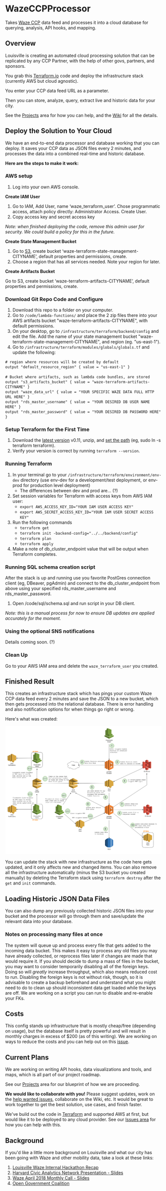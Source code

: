 # WazeCCPProcessor

Takes [Waze CCP](https://www.waze.com/ccp) data feed and processes it into a cloud database for querying, analysis, API hooks, and mapping.

## Overview

Louisville is creating an automated cloud processing solution that can be replicated by any CCP Partner, with the help of other govs, partners, and sponsors.

You grab this [Terraform.io](http://www.terraform.io) code and deploy the infrastructure stack (currently AWS but cloud agnostic).

You enter your CCP data feed URL as a parameter.

Then you can store, analyze, query, extract live and historic data for your city.

See the [Projects](https://github.com/LouisvilleMetro/WazeCCPProcessor/projects) area for how you can help, and the [Wiki](https://github.com/LouisvilleMetro/WazeCCPProcessor/wiki) for all the details.

## Deploy the Solution to Your Cloud

We have an end-to-end data processor and database working that you can deploy.  It saves your CCP data as JSON files every 2 minutes, and processes the data into a combined real-time and historic database.

**Here are the steps to make it work:**

### AWS setup

1. Log into your own AWS console.

**Create IAM User**
1. Go to IAM, Add User, name ‘waze_terraform_user’. Chose programmatic access, attach policy directly: Administrator Access. Create User.
2. Copy access key and secret access key

*Note: when finished deploying the code, remove this admin user for security. We could build a policy for this in the future.*

**Create State Management Bucket**

1. Go to [S3](https://s3.console.aws.amazon.com/s3/home), create bucket ‘waze-terraform-state-management-CITYNAME’, default properties and permissions, create.
2. Choose a region that has all services needed. Note your region for later.

**Create Artifacts Bucket**

Go to S3, create bucket ‘waze-terraform-artifacts-CITYNAME’, default properties and permissions, create.

### Download Git Repo Code and Configure

1. Download this repo to a folder on your computer.
1. Go to `/code/lambda-functions/` and place the 2 zip files there into your AWS artifacts bucket "waze-terraform-artifacts-CITYNAME", with default permissions.
1. On your desktop, go to `/infrastructure/terraform/backend/config` and edit the file.  Add the name of your state management bucket "waze-terraform-state-management-CITYNAME", and region (eg. "us-east-1").
1. Go to `/infrastructure/terraform/modules/globals/globals.tf` and update the following:
```
# region where resources will be created by default
output "default_resource_region" { value = "us-east-1" }

# Bucket where artifacts, such as lambda code bundles, are stored
output "s3_artifacts_bucket" { value = "waze-terraform-artifacts-CITYNAME" }
output "waze_data_url" { value = "YOUR SPECIFIC WAZE DATA FULL HTTP URL HERE" }
output "rds_master_username" { value = "YOUR DESIRED DB USER NAME HERE" }
output "rds_master_password" { value = "YOUR DESIRED DB PASSWORD HERE" }
```

### Setup Terraform for the First Time

1. Download the [latest version](https://www.terraform.io/downloads.html) v0.11, unzip, and [set the path](https://www.terraform.io/intro/getting-started/install.html) (eg, sudo ln -s terraform terraform).
1. Verify your version is correct by running `terraform --version`.

### Running Terraform
1. In your terminal go to your `/infrastructure/terraform/environment/env-dev` directory (use env-dev for a development/test deployment, or env-prod for production level deployment)
    - The differences between dev and prod are... (?)
1. Set session variables for Terraform with access keys from AWS IAM user:
    - `export AWS_ACCESS_KEY_ID="YOUR IAM USER ACCESS KEY"`
    - `export AWS_SECRET_ACCESS_KEY_ID="YOUR IAM USER SECRET ACCESS KEY"`
1. Run the following commands
    - `terraform get`
    - `terraform init -backend-config="../../backend/config"`
    - `terraform plan`
    - `terraform apply`
1. Make a note of db_cluster_endpoint value that will be output when Terraform completes.

### Running SQL schema creation script
After the stack is up and running use you favorite PostGres connection client (eg, DBeaver, pgAdmin) and connect to the db_cluster_endpoint from above using your specified rds_master_username and rds_master_password.

1. Open /code/sql/schema.sql and run script in your DB client. 

*Note: this is a manual process for now to ensure DB updates are applied accurately for the moment.*

### Using the optional SNS notifications

Details coming soon. (?)

### Clean Up

Go to your AWS IAM area and delete the `waze_terraform_user` you created.

## Finished Result

This creates an infrastructure stack which has pings your custom Waze CCP data feed every 2 minutes and save the JSON to a new bucket, which then gets processed into the relational database.  There is error handling and also notification options for when things go right or wrong.  

Here's what was created:

![Waze Current Architecture](docs/Current%20Architecture.png "Waze Current Architecture")

You can update the stack with new infrastructure as the code here gets updated, and it only affects new and changed items. You can also remove all the infrastructure automatically (minus the S3 bucket you created manually) by deleting the Terraform stack using `terraform destroy` after the `get` and `init` commands. 

## Loading Historic JSON Data Files

You can also dump any previously collected historic JSON files into your bucket and the processor will go through them and save/update the relevant data into your database.

### Notes on processing many files at once

The system will queue up and process every file that gets added to the incoming data bucket.  This makes it easy to process any old files you may have already collected, or reprocess files later if changes are made that would require it.  If you should decide to dump a mass of files in the bucket, you may want to consider temporarily disabling all of the foreign keys.  Doing so will _greatly_ increase throughput, which also means reduced cost to run.  Disabling the foreign keys is not without risk, though, so it is advisable to create a backup beforehand and understand what you might need to do to clean up should inconsistent data get loaded while the keys are off.  We are working on a script you can run to disable and re-enable your FKs. 

## Costs

This config stands up infrastructure that is mostly cheap/free (depending on usage), but the database itself is pretty powerful and will result in monthly charges in excess of $200 (as of this writing).  We are working on ways to reduce the costs and you can help out on this [issue](https://github.com/LouisvilleMetro/WazeCCPProcessor/issues/32).

## Current Plans

We are working on writing API hooks, data visualizations and tools, and maps, which is all part of our project roadmap.

See our [Projects](https://github.com/LouisvilleMetro/WazeCCPProcessor/projects) area for our blueprint of how we are proceeding. 

**We would like to collaborate with you!**  Please suggest updates, work on the [help wanted issues](https://github.com/LouisvilleMetro/WazeCCPProcessor/issues?q=is%3Aissue+is%3Aopen+label%3A%22help+wanted%22), collaborate on the Wiki, etc.  It would be great to work together to get the best solution, use cases, and finish faster.   

We've build out the code in [Terraform](http://www.terraform.io) and supported AWS at first, but would like it to be deployed to any cloud provider.  See our [Issues area](https://github.com/LouisvilleMetro/WazeCCPProcessor/issues) for how you can help with this.

## Background

If you'd like a little more background on Louisville and what our city has been going with Waze and other mobility data, take a look at these links:

1. [Louisville Waze Internal Hackathon Recap](https://medium.com/louisville-metro-opi2/waze-louisvilles-first-internal-hackathon-647363a85392)
2. [Harvard Civic Analytics Network Presentation - Slides](https://docs.google.com/presentation/d/1esPVvhuIRjD199rN8aimK_XcmCt0pJOkjEIyCMhGKks/)
3. [Waze April 2018 Monthly Call - Slides](https://docs.google.com/presentation/d/1loAV4BDAUyXdrn44QoLmYiwZdLmL59C4jvJGlZ1a-AY/)
4. [Open Government Coalition](https://www.govintheopen.com/)
